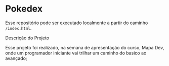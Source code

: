 # Pokedex

Esse repositório pode ser executado localmente a partir do caminho `/index.html`.

Descrição do Projeto

Esse projeto foi realizado, na semana de apresentação do curso, Mapa Dev, onde um programador iniciante vai trilhar um caminho do basico ao avançado;

